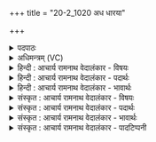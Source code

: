 +++
title = "20-2_1020 अध धारया"

+++
<details><summary>पदपाठः</summary>

अ꣡ध꣢꣯। धा꣡र꣢꣯या। म꣡ध्वा꣢꣯। पृ꣣चानः꣢। ति꣣रः꣢। रो꣣म꣢꣯। प꣣वते। अ꣡द्रि꣢꣯दुग्धः। अ꣡द्रि꣢꣯। दु꣣ग्धः। इ꣡न्दुः꣢꣯। इ꣡न्द्र꣢꣯स्य। स꣣ख्य꣢म्। स꣣। ख्य꣢म्। जु꣣षाणः꣢। दे꣢वः꣢। दे꣣व꣡स्य꣢। म꣣त्सरः꣢। म꣡दाय꣢꣯। १०२०।
</details>

<details><summary>अधिमन्त्रम् (VC)</summary>

- पवमानः सोमः
- मन्युर्वासिष्ठः
- त्रिष्टुप्
- धैवतः
</details>

<details><summary>हिन्दी : आचार्य रामनाथ वेदालंकार - विषयः</summary>

अगले मन्त्र में फिर ब्रह्मानन्दरस का वर्णन है।
</details>

<details><summary>हिन्दी : आचार्य रामनाथ वेदालंकार - पदार्थः</summary>

पदार्थान्वयभाषाः -  (अध) और, (अद्रिदुग्धः) मन-बुद्धि रूप सिलबट्टों से अभिषुत वह ब्रह्मानन्द-रूप सोम (मध्वा धारया) मधुर धारा से (पृचानः) संपृक्त करता हुआ (तिरः रोम) रोमाञ्च उत्पन्न करता हुआ (पवते) प्रवाहित होता है। (देवः) प्रकाश का दाता, (मत्सरः) मद-जनक (इन्दुः) सराबोर करनेवाला वह ब्रह्मानन्दरस (देवस्य) दिव्यगुणयुक्त (इन्द्रस्य) जीवात्मा की (सख्यम्) मैत्री को (जुषाणः) सेवन करता हुआ, उसके (मदाय) उत्साह के लिए होता है ॥२॥ यहाँ ध-र-द-म आदियों की अनेक बार आवृत्ति होने से वृत्त्यनुप्रास है। ‘देवो, देव’ में छेकानुप्रास है ॥२॥
</details>

<details><summary>हिन्दी : आचार्य रामनाथ वेदालंकार - भावार्थः</summary>

भावार्थभाषाः -  ब्रह्म के पास से बही हुई आनन्दधाराएँ जब जीवात्मा को नहला देती हैं,तब अत्यन्त निर्मल अन्तःकरणवाला जीवन्मुक्त वह बड़े से बड़े दुःख को भी तिनके के बराबर भी नहीं समझता ॥२॥
</details>

<details><summary>संस्कृत : आचार्य रामनाथ वेदालंकार - विषयः</summary>

अथ पुनरपि ब्रह्मानन्दरसं वर्णयति।
</details>

<details><summary>संस्कृत : आचार्य रामनाथ वेदालंकार - पदार्थः</summary>

पदार्थान्वयभाषाः -  (अध) अपि च (अद्रिदुग्धः) अद्रिभ्यां मनोबुद्धिरूपाभ्यां पाषाणाभ्यां दुग्धः अभिषुतः स ब्रह्मानन्दसोमः (मध्वा धारया) मधुरया प्रवाहसन्तत्या (पृचानः) सम्पर्चयन्। [पृची सम्पर्चने, अदादिः।] (तिरः रोम) रोमाञ्चं कुर्वन् (पवते) प्रवहति। (देवः) प्रकाशप्रदः, (मत्सरः) मदजनकः (इन्दुः) क्लेदकः स ब्रह्मानन्दरसः (देवस्य) दिव्यगुणयुक्तस्य (इन्द्रस्य) जीवात्मनः (सख्यम्) सखित्वम् (जुषाणः) सेवमानः। [जुषी प्रीतिसेवनयोः, तुदादिः।] तस्य (मदाय) उत्साहाय जायते ॥२॥ अत्र धकार-रेफ-दकार-मकारादीनामसकृदावृत्तेर्वृत्त्यनुप्रासोऽलङ्कारः। ‘देवो-देव’ इत्यत्र छेकः ॥२॥
</details>

<details><summary>संस्कृत : आचार्य रामनाथ वेदालंकार - भावार्थः</summary>

भावार्थभाषाः -  ब्रह्मणः सकाशात् प्रस्रुता आनन्दधारा यदा जीवात्मानं स्नपयन्ति तदा नितान्तनिर्मलस्वान्तो जीवन्मुक्तः स महान्तमपि दुःखं न तृणाय मन्यते ॥२॥
</details>

<details><summary>संस्कृत : आचार्य रामनाथ वेदालंकार - पादटिप्पनी</summary>

टिप्पणी:   १. ऋ० ९।९७।११।
</details>